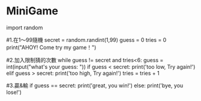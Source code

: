 # MiniGame
import random

#1.在1～99隨機
secret = random.randint(1,99)
guess = 0
tries = 0   
print("AHOY! Come try my game！")

#2.加入限制猜的次數
while guess != secret and tries<6:
    guess = int(input("what's your guess: "))
    if guess < secret:
        print('too low, Try again!')
    elif guess > secret:
        print('too high, Try again!')
    tries = tries + 1
    
#3.贏&輸
if guess == secret:
    print('great, you win!')
else:
    print('bye, you lose!')
